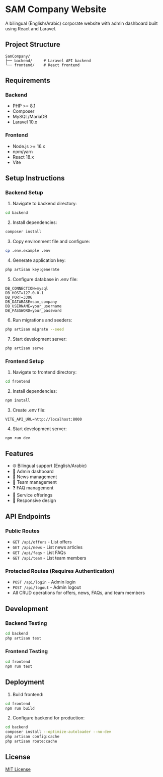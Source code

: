 # SAM Company Website

A bilingual (English/Arabic) corporate website with admin dashboard built using React and Laravel.

## Project Structure

```
SamCompany/
├── backend/     # Laravel API backend
└── frontend/    # React frontend
```

## Requirements

### Backend
- PHP >= 8.1
- Composer
- MySQL/MariaDB
- Laravel 10.x

### Frontend
- Node.js >= 16.x
- npm/yarn
- React 18.x
- Vite

## Setup Instructions

### Backend Setup

1. Navigate to backend directory:
```bash
cd backend
```

2. Install dependencies:
```bash
composer install
```

3. Copy environment file and configure:
```bash
cp .env.example .env
```

4. Generate application key:
```bash
php artisan key:generate
```

5. Configure database in .env file:
```
DB_CONNECTION=mysql
DB_HOST=127.0.0.1
DB_PORT=3306
DB_DATABASE=sam_company
DB_USERNAME=your_username
DB_PASSWORD=your_password
```

6. Run migrations and seeders:
```bash
php artisan migrate --seed
```

7. Start development server:
```bash
php artisan serve
```

### Frontend Setup

1. Navigate to frontend directory:
```bash
cd frontend
```

2. Install dependencies:
```bash
npm install
```

3. Create .env file:
```
VITE_API_URL=http://localhost:8000
```

4. Start development server:
```bash
npm run dev
```

## Features

- 🌐 Bilingual support (English/Arabic)
- 🔐 Admin dashboard
- 📰 News management
- 👥 Team management
- ❓ FAQ management
- 💼 Service offerings
- 📱 Responsive design

## API Endpoints

### Public Routes
- `GET /api/offers` - List offers
- `GET /api/news` - List news articles
- `GET /api/faqs` - List FAQs
- `GET /api/team` - List team members

### Protected Routes (Requires Authentication)
- `POST /api/login` - Admin login
- `POST /api/logout` - Admin logout
- All CRUD operations for offers, news, FAQs, and team members

## Development

### Backend Testing
```bash
cd backend
php artisan test
```

### Frontend Testing
```bash
cd frontend
npm run test
```

## Deployment

1. Build frontend:
```bash
cd frontend
npm run build
```

2. Configure backend for production:
```bash
cd backend
composer install --optimize-autoloader --no-dev
php artisan config:cache
php artisan route:cache
```

## License

[MIT License](LICENSE)